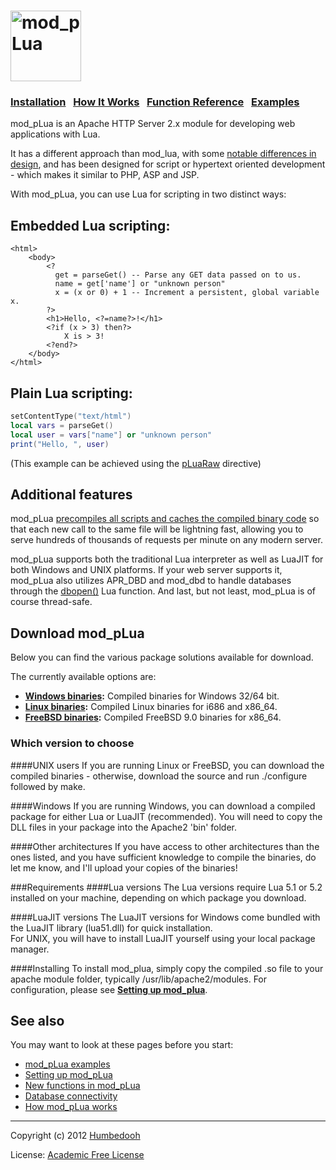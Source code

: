 <h1>
<img src="https://sourceforge.net/p/modplua/wiki/mod_pLua%20logo/attachment/plua_highres.png" height="113" title="mod_pLua"/>
</h1>

### [Installation](#download-mod_plua)  &nbsp; [How It Works](https://github.com/Humbedooh/mod_pLua/blob/master/docs/howitworks.md) &nbsp; [Function Reference](https://github.com/Humbedooh/mod_pLua/blob/master/docs/functions.md) &nbsp; [Examples](https://github.com/Humbedooh/mod_pLua/blob/master/docs/examples.md)

mod_pLua is an Apache HTTP Server 2.x module for developing web applications with Lua.

It has a different approach than mod_lua, with some [notable differences in design](https://github.com/Humbedooh/mod_pLua/blob/master/docs/howitworks.md#mod_plua-or-mod_lua), and has been designed for script or hypertext oriented development - which makes it similar to PHP, ASP and JSP.

With mod_pLua, you can use Lua for scripting in two distinct ways:

## Embedded Lua scripting:

    <html>
        <body>
            <?
              get = parseGet() -- Parse any GET data passed on to us.
              name = get['name'] or "unknown person"
              x = (x or 0) + 1 -- Increment a persistent, global variable x.
            ?>
            <h1>Hello, <?=name?>!</h1>
            <?if (x > 3) then?>
                X is > 3!
            <?end?>
        </body>
    </html>


## Plain Lua scripting:

```lua
setContentType("text/html")
local vars = parseGet()
local user = vars["name"] or "unknown person"
print("Hello, ", user)
```

(This example can be achieved using the [pLuaRaw](https://github.com/Humbedooh/mod_pLua/blob/master/docs/setup.md#pluaraw-ext) directive)

## Additional features

mod_pLua [precompiles all scripts and caches the compiled binary code](https://github.com/Humbedooh/mod_pLua/blob/master/docs/howitworks.md) so that each new call to the same file will be lightning fast, allowing you to serve hundreds of thousands of requests per minute on any modern server.

mod_pLua supports both the traditional Lua interpreter as well as LuaJIT for both Windows and UNIX platforms.
If your web server supports it, mod_pLua also utilizes APR_DBD and mod_dbd to handle databases through the [dbopen()](https://github.com/Humbedooh/mod_pLua/blob/master/docs/functions.md#dbopendbtype-parameters) Lua function. And last, but not least, mod_pLua is of course thread-safe.

## Download mod_pLua

Below you can find the various package solutions available for download.

The currently available options are:

* **[Windows binaries](https://sourceforge.net/projects/modplua/files/Windows%20binaries/):** Compiled binaries for Windows 32/64 bit.
* **[Linux binaries](https://sourceforge.net/projects/modplua/files/Linux%20binaries):** Compiled Linux binaries for i686 and x86_64.
* **[FreeBSD binaries](https://sourceforge.net/projects/modplua/files/FreeBSD%20binaries):** Compiled FreeBSD 9.0 binaries for x86_64.

### Which version to choose
####UNIX users
If you are running Linux or FreeBSD, you can download the compiled binaries - otherwise, download the source and run ./configure followed by make.

####Windows
If you are running Windows, you can download a compiled package for either Lua or LuaJIT (recommended).
You will need to copy the DLL files in your package into the Apache2 'bin' folder.

####Other architectures
If you have access to other architectures than the ones listed, and you have sufficient knowledge to compile the binaries, do let me know, and I'll upload your copies of the binaries!

###Requirements
####Lua versions
The Lua versions require Lua 5.1 or 5.2 installed on your machine, depending on which package you download.

####LuaJIT versions
The LuaJIT versions for Windows come bundled with the LuaJIT library (lua51.dll) for quick installation.  
For UNIX, you will have to install LuaJIT yourself using your local package manager.

####Installing
To install mod_plua, simply copy the compiled .so file to your apache module folder, typically /usr/lib/apache2/modules.
For configuration, please see **[Setting up mod_plua](https://github.com/Humbedooh/mod_pLua/blob/master/docs/setup.md)**.

## See also

You may want to look at these pages before you start:

* [mod_pLua examples](https://github.com/Humbedooh/mod_pLua/blob/master/docs/examples.md)
* [Setting up mod_pLua](https://github.com/Humbedooh/mod_pLua/blob/master/docs/setup.md)
* [New functions in mod_pLua](https://github.com/Humbedooh/mod_pLua/blob/master/docs/functions.md)
* [Database connectivity](https://github.com/Humbedooh/mod_pLua/blob/master/docs/database.md)
* [How mod_pLua works](https://github.com/Humbedooh/mod_pLua/blob/master/docs/howitworks.md)

* * *

Copyright (c) 2012 [Humbedooh](https://github.com/Humbedooh)

License: [Academic Free License](http://opensource.org/licenses/AFL-3.0)